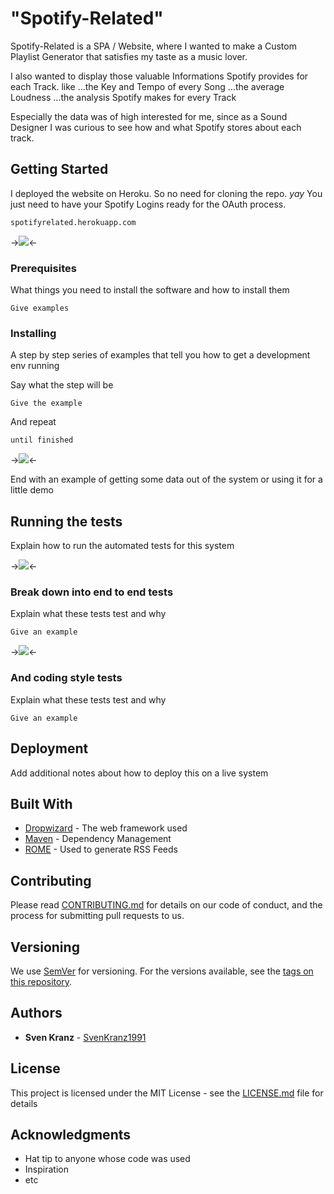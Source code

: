 # "Spotify-Related"

Spotify-Related is a SPA / Website, where I wanted to make a Custom Playlist Generator that satisfies my taste as a music lover.

I also wanted to display those valuable Informations Spotify provides for each Track.
like
...the Key and Tempo of every Song
...the average Loudness
...the analysis Spotify makes for every Track

Especially the data was of high interested for me, since as a Sound Designer I was curious to see how and what Spotify stores about each track.

## Getting Started

I deployed the website on Heroku. So no need for cloning the repo. _yay_
You just need to have your Spotify Logins ready for the OAuth process.

```
spotifyrelated.herokuapp.com
```

->![](readmegifs/Gif_1_640px_Login.gif)<-

### Prerequisites

What things you need to install the software and how to install them

```
Give examples
```

### Installing

A step by step series of examples that tell you how to get a development env running

Say what the step will be

```
Give the example
```

And repeat

```
until finished
```

->![](readmegifs/Gif_1_640px_CreatePlaylist.gif)<-

End with an example of getting some data out of the system or using it for a little demo

## Running the tests

Explain how to run the automated tests for this system

->![](readmegifs/Gif_1_640px_TrackListData.gif)<-

### Break down into end to end tests

Explain what these tests test and why

```
Give an example
```

->![](readmegifs/Gif_1_640px_SingleData.gif)<-

### And coding style tests

Explain what these tests test and why

```
Give an example
```

## Deployment

Add additional notes about how to deploy this on a live system

## Built With

-   [Dropwizard](http://www.dropwizard.io/1.0.2/docs/) - The web framework used
-   [Maven](https://maven.apache.org/) - Dependency Management
-   [ROME](https://rometools.github.io/rome/) - Used to generate RSS Feeds

## Contributing

Please read [CONTRIBUTING.md](https://gist.github.com/PurpleBooth/b24679402957c63ec426) for details on our code of conduct, and the process for submitting pull requests to us.

## Versioning

We use [SemVer](http://semver.org/) for versioning. For the versions available, see the [tags on this repository](https://github.com/your/project/tags).

## Authors

-   **Sven Kranz** - [SvenKranz1991](https://github.com/SvenKranz1991)

## License

This project is licensed under the MIT License - see the [LICENSE.md](LICENSE.md) file for details

## Acknowledgments

-   Hat tip to anyone whose code was used
-   Inspiration
-   etc
